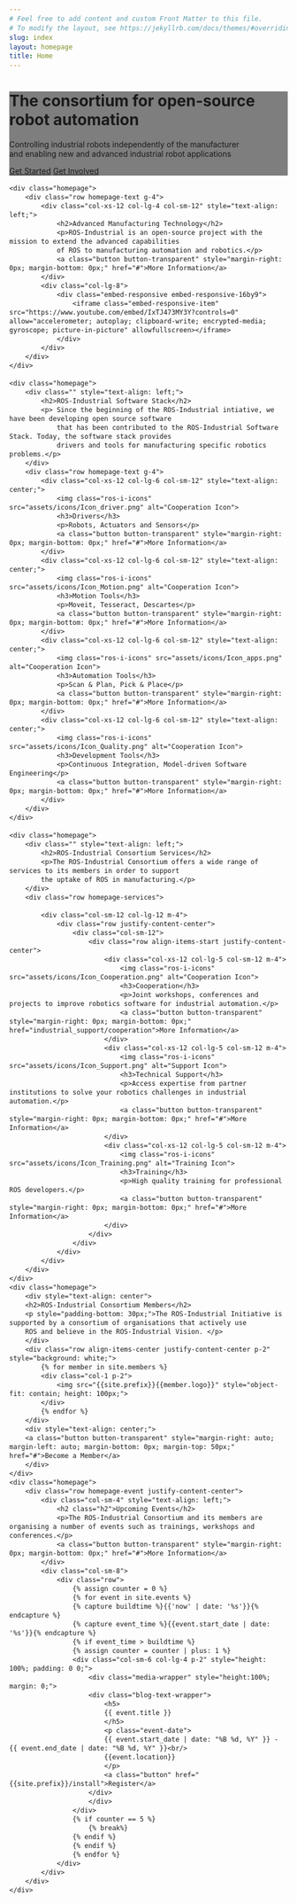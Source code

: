 ```yaml
---
# Feel free to add content and custom Front Matter to this file.
# To modify the layout, see https://jekyllrb.com/docs/themes/#overriding-theme-defaults
slug: index
layout: homepage
title: Home
---
```

<div class="container-fluid">
    <div class="homepage-header">
    <div style="background-image: url('{{site.prefix}}/assets/images/header-image.jpg');background-size: cover;">
        <div class="row row align-items-end homepage-header-image" style="background:rgba(0,0,0,0.5); ">
            <div class="col-sm-12">
                <div class="homepage-header-text">
                    <div class="row homepage-main-wrapper justify-content-end">
                        <div class="col-xs-12 col-lg-8 col-sm-12">
                            <div class="homepage-headline">
                                <h1>The consortium for open-source robot automation</h1>
                                <p class="main-text">
                                    Controlling industrial robots independently of the manufacturer<br/>
                                    and enabling new and advanced industrial robot applications
                                </p>
                                <div class="button-group">
                                    <a class="button button-transparent" href="#">Get Started</a>
                                    <a class="button button-transparent" href="#">Get Involved</a>
                                </div>
                            </div>
                        </div>
                    </div>
                </div>
            </div>
        </div>
        </div>
    </div>

    <div class="homepage">
        <div class="row homepage-text g-4">
            <div class="col-xs-12 col-lg-4 col-sm-12" style="text-align: left;">
                <h2>Advanced Manufacturing Technology</h2>
                <p>ROS-Industrial is an open-source project with the mission to extend the advanced capabilities
                of ROS to manufacturing automation and robotics.</p>
                <a class="button button-transparent" style="margin-right: 0px; margin-bottom: 0px;" href="#">More Information</a>
            </div>
            <div class="col-lg-8">
                <div class="embed-responsive embed-responsive-16by9">
                    <iframe class="embed-responsive-item" src="https://www.youtube.com/embed/IxTJ473MY3Y?controls=0" allow="accelerometer; autoplay; clipboard-write; encrypted-media; gyroscope; picture-in-picture" allowfullscreen></iframe>
                </div>
            </div>
        </div>
    </div>

    <div class="homepage">
        <div class="" style="text-align: left;">
            <h2>ROS-Industrial Software Stack</h2>
            <p> Since the beginning of the ROS-Industrial intiative, we have been developing open source software 
                that has been contributed to the ROS-Industrial Software Stack. Today, the software stack provides
                drivers and tools for manufacturing specific robotics problems.</p>
        </div>
        <div class="row homepage-text g-4">
            <div class="col-xs-12 col-lg-6 col-sm-12" style="text-align: center;">
                <img class="ros-i-icons" src="assets/icons/Icon_driver.png" alt="Cooperation Icon">
                <h3>Drivers</h3>
                <p>Robots, Actuators and Sensors</p>
                <a class="button button-transparent" style="margin-right: 0px; margin-bottom: 0px;" href="#">More Information</a>
            </div>
            <div class="col-xs-12 col-lg-6 col-sm-12" style="text-align: center;">
                <img class="ros-i-icons" src="assets/icons/Icon_Motion.png" alt="Cooperation Icon">
                <h3>Motion Tools</h3>
                <p>Moveit, Tesseract, Descartes</p>
                <a class="button button-transparent" style="margin-right: 0px; margin-bottom: 0px;" href="#">More Information</a>
            </div>
            <div class="col-xs-12 col-lg-6 col-sm-12" style="text-align: center;">
                <img class="ros-i-icons" src="assets/icons/Icon_apps.png" alt="Cooperation Icon">
                <h3>Automation Tools</h3>
                <p>Scan & Plan, Pick & Place</p>
                <a class="button button-transparent" style="margin-right: 0px; margin-bottom: 0px;" href="#">More Information</a>
            </div>
            <div class="col-xs-12 col-lg-6 col-sm-12" style="text-align: center;">
                <img class="ros-i-icons" src="assets/icons/Icon_Quality.png" alt="Cooperation Icon">
                <h3>Development Tools</h3>
                <p>Continuous Integration, Model-driven Software Engineering</p>
                <a class="button button-transparent" style="margin-right: 0px; margin-bottom: 0px;" href="#">More Information</a>
            </div>
        </div>
    </div>

    <div class="homepage">
        <div class="" style="text-align: left;">
            <h2>ROS-Industrial Consortium Services</h2>
            <p>The ROS-Industrial Consortium offers a wide range of services to its members in order to support
            the uptake of ROS in manufacturing.</p>
        </div>
        <div class="row homepage-services">

            <div class="col-sm-12 col-lg-12 m-4">
                <div class="row justify-content-center">
                    <div class="col-sm-12">
                        <div class="row align-items-start justify-content-center">
                            <div class="col-xs-12 col-lg-5 col-sm-12 m-4">
                                <img class="ros-i-icons" src="assets/icons/Icon_Cooperation.png" alt="Cooperation Icon">
                                <h3>Cooperation</h3>
                                <p>Joint workshops, conferences and projects to improve robotics software for industrial automation.</p>
                                <a class="button button-transparent" style="margin-right: 0px; margin-bottom: 0px;" href="industrial_support/cooperation">More Information</a>
                            </div>
                            <div class="col-xs-12 col-lg-5 col-sm-12 m-4">
                                <img class="ros-i-icons" src="assets/icons/Icon_Support.png" alt="Support Icon">
                                <h3>Technical Support</h3>
                                <p>Access expertise from partner institutions to solve your robotics challenges in industrial automation.</p>
                                <a class="button button-transparent" style="margin-right: 0px; margin-bottom: 0px;" href="#">More Information</a>
                            </div>
                            <div class="col-xs-12 col-lg-5 col-sm-12 m-4">
                                <img class="ros-i-icons" src="assets/icons/Icon_Training.png" alt="Training Icon">
                                <h3>Training</h3>
                                <p>High quality training for professional ROS developers.</p>
                                <a class="button button-transparent" style="margin-right: 0px; margin-bottom: 0px;" href="#">More Information</a>
                            </div>
                        </div>
                    </div>
                </div>
            </div>
        </div>
    </div>
    <div class="homepage">
        <div style="text-align: center">
        <h2>ROS-Industrial Consortium Members</h2>
        <p style="padding-bottom: 30px;">The ROS-Industrial Initiative is supported by a consortium of organisations that actively use 
        ROS and believe in the ROS-Industrial Vision. </p>
        </div>
        <div class="row align-items-center justify-content-center p-2" style="background: white;">
            {% for member in site.members %}
            <div class="col-1 p-2">
                <img src="{{site.prefix}}{{member.logo}}" style="object-fit: contain; height: 100px;">
            </div>
            {% endfor %}
        </div>
        <div style="text-align: center;">
        <a class="button button-transparent" style="margin-right: auto; margin-left: auto; margin-bottom: 0px; margin-top: 50px;" href="#">Become a Member</a>
        </div>
    </div>
    <div class="homepage">
        <div class="row homepage-event justify-content-center">
            <div class="col-sm-4" style="text-align: left;">
                <h2 class="h2">Upcoming Events</h2>
                <p>The ROS-Industrial Consortium and its members are organising a number of events such as trainings, workshops and conferences.</p>
                <a class="button button-transparent" style="margin-right: 0px; margin-bottom: 0px;" href="#">More Information</a>
            </div>
            <div class="col-sm-8">
                <div class="row">
                    {% assign counter = 0 %}
                    {% for event in site.events %}
                    {% capture buildtime %}{{'now' | date: '%s'}}{% endcapture %}
                    {% capture event_time %}{{event.start_date | date: '%s'}}{% endcapture %}
                    {% if event_time > buildtime %}
                    {% assign counter = counter | plus: 1 %}
                    <div class="col-sm-6 col-lg-4 p-2" style="height: 100%; padding: 0 0;">
                        <div class="media-wrapper" style="height:100%;  margin: 0;">
                        <div class="blog-text-wrapper">
                            <h5>
                            {{ event.title }}
                            </h5>
                            <p class="event-date">
                            {{ event.start_date | date: "%B %d, %Y" }} - {{ event.end_date | date: "%B %d, %Y" }}<br/>
                            {{event.location}}
                            </p>
                            <a class="button" href="{{site.prefix}}/install">Register</a>
                        </div>
                        </div>
                    </div>
                    {% if counter == 5 %}
                        {% break%}
                    {% endif %}  
                    {% endif %}  
                    {% endfor %}
                </div>
            </div>
        </div>
    </div>
</div>
